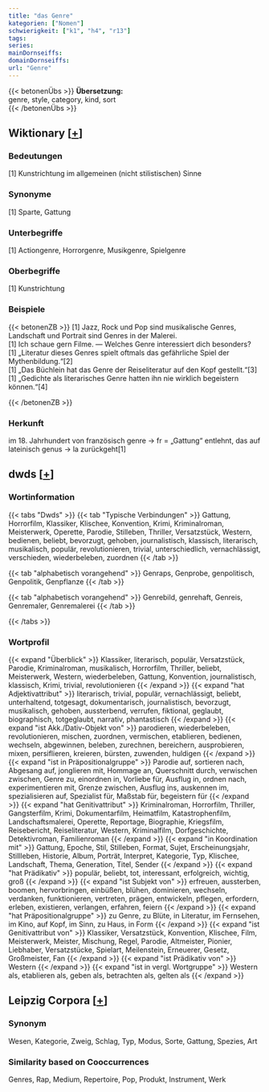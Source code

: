 ```yaml
---
title: "das Genre"
kategorien: ["Nomen"]
schwierigkeit: ["k1", "h4", "r13"]
tags:
series:
mainDornseiffs:
domainDornseiffs:
url: "Genre"
---
```


{{< betonenÜbs >}}
**Übersetzung:**  
genre, style, category, kind, sort  
{{< /betonenÜbs >}}

## Wiktionary [[+](https://de.wiktionary.org/wiki/Genre)]

### Bedeutungen
[1] Kunstrichtung im allgemeinen (nicht stilistischen) Sinne  

### Synonyme
[1] Sparte, Gattung  

### Unterbegriffe
[1] Actiongenre, Horrorgenre, Musikgenre, Spielgenre  

### Oberbegriffe
[1] Kunstrichtung  

### Beispiele
{{< betonenZB >}}
[1] Jazz, Rock und Pop sind musikalische Genres, Landschaft und Portrait sind Genres in der Malerei.  
[1] Ich schaue gern Filme. — Welches Genre interessiert dich besonders?  
[1] „Literatur dieses Genres spielt oftmals das gefährliche Spiel der Mythenbildung.“[2]  
[1] „Das Büchlein hat das Genre der Reiseliteratur auf den Kopf gestellt.“[3]  
[1] „Gedichte als literarisches Genre hatten ihn nie wirklich begeistern können.“[4]  

{{< /betonenZB >}}
### Herkunft
im 18. Jahrhundert von französisch genre → fr = „Gattung“ entlehnt, das auf lateinisch genus → la zurückgeht[1]  



## dwds [[+](https://www.dwds.de/wb/Genre)]

### Wortinformation
{{< tabs "Dwds" >}}
{{< tab "Typische Verbindungen" >}}
Gattung, Horrorfilm, Klassiker, Klischee, Konvention, Krimi, Kriminalroman, Meisterwerk, Operette, Parodie, Stilleben, Thriller, Versatzstück, Western, bedienen, beliebt, bevorzugt, gehoben, journalistisch, klassisch, literarisch, musikalisch, populär, revolutionieren, trivial, unterschiedlich, vernachlässigt, verschieden, wiederbeleben, zuordnen
{{< /tab >}}

{{< tab "alphabetisch vorangehend" >}}
Genraps, Genprobe, genpolitisch, Genpolitik, Genpflanze
{{< /tab >}}

{{< tab "alphabetisch vorangehend" >}}
Genrebild, genrehaft, Genreis, Genremaler, Genremalerei
{{< /tab >}}

{{< /tabs >}}

### Wortprofil
{{< expand "Überblick" >}} Klassiker, literarisch, populär, Versatzstück, Parodie, Kriminalroman, musikalisch, Horrorfilm, Thriller, beliebt, Meisterwerk, Western, wiederbeleben, Gattung, Konvention, journalistisch, klassisch, Krimi, trivial, revolutionieren {{< /expand >}}
{{< expand "hat Adjektivattribut" >}} literarisch, trivial, populär, vernachlässigt, beliebt, unterhaltend, totgesagt, dokumentarisch, journalistisch, bevorzugt, musikalisch, gehoben, aussterbend, verrufen, fiktional, geglaubt, biographisch, totgeglaubt, narrativ, phantastisch {{< /expand >}}
{{< expand "ist Akk./Dativ-Objekt von" >}} parodieren, wiederbeleben, revolutionieren, mischen, zuordnen, vermischen, etablieren, bedienen, wechseln, abgewinnen, beleben, zurechnen, bereichern, ausprobieren, mixen, persiflieren, kreieren, bürsten, zuwenden, huldigen {{< /expand >}}
{{< expand "ist in Präpositionalgruppe" >}} Parodie auf, sortieren nach, Abgesang auf, jonglieren mit, Hommage an, Querschnitt durch, verwischen zwischen, Genre zu, einordnen in, Vorliebe für, Ausflug in, ordnen nach, experimentieren mit, Grenze zwischen, Ausflug ins, auskennen im, spezialisieren auf, Spezialist für, Maßstab für, begeistern für {{< /expand >}}
{{< expand "hat Genitivattribut" >}} Kriminalroman, Horrorfilm, Thriller, Gangsterfilm, Krimi, Dokumentarfilm, Heimatfilm, Katastrophenfilm, Landschaftsmalerei, Operette, Reportage, Biographie, Kriegsfilm, Reisebericht, Reiseliteratur, Western, Kriminalfilm, Dorfgeschichte, Detektivroman, Familienroman {{< /expand >}}
{{< expand "in Koordination mit" >}} Gattung, Epoche, Stil, Stilleben, Format, Sujet, Erscheinungsjahr, Stillleben, Historie, Album, Porträt, Interpret, Kategorie, Typ, Klischee, Landschaft, Thema, Generation, Titel, Sender {{< /expand >}}
{{< expand "hat Prädikativ" >}} populär, beliebt, tot, interessant, erfolgreich, wichtig, groß {{< /expand >}}
{{< expand "ist Subjekt von" >}} erfreuen, aussterben, boomen, hervorbringen, einbüßen, blühen, dominieren, wechseln, verdanken, funktionieren, vertreten, prägen, entwickeln, pflegen, erfordern, erleben, existieren, verlangen, erfahren, feiern {{< /expand >}}
{{< expand "hat Präpositionalgruppe" >}} zu Genre, zu Blüte, in Literatur, im Fernsehen, im Kino, auf Kopf, im Sinn, zu Haus, in Form {{< /expand >}}
{{< expand "ist Genitivattribut von" >}} Klassiker, Versatzstück, Konvention, Klischee, Film, Meisterwerk, Meister, Mischung, Regel, Parodie, Altmeister, Pionier, Liebhaber, Versatzstücke, Spielart, Meilenstein, Erneuerer, Gesetz, Großmeister, Fan {{< /expand >}}
{{< expand "ist Prädikativ von" >}} Western {{< /expand >}}
{{< expand "ist in vergl. Wortgruppe" >}} Western als, etablieren als, geben als, betrachten als, gelten als {{< /expand >}}

## Leipzig Corpora [[+](https://corpora.uni-leipzig.de/en/res?word=Genre&corpusId=deu_newscrawl-public_2018)]


### Synonym
Wesen, Kategorie, Zweig, Schlag, Typ, Modus, Sorte, Gattung, Spezies, Art


### Similarity based on Cooccurrences
Genres, Rap, Medium, Repertoire, Pop, Produkt, Instrument, Werk

